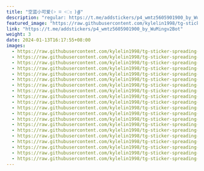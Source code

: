 ```yaml
---
title: "空蓝小可爱(˃ ⌑ ˂ഃ )∯"
description: "regular: https://t.me/addstickers/p4_wmtz5605901900_by_WuMingv2Bot"
featured_image: "https://raw.githubusercontent.com/kylelin1998/tg-sticker-spreading-worldwide-images/main/img/47fa4c3b-09a2-48a6-bc1c-c5b7b307d92b.jpg"
link: "https://t.me/addstickers/p4_wmtz5605901900_by_WuMingv2Bot"
weight: 3
date: 2024-01-13T16:17:55+08:00
images:
  - https://raw.githubusercontent.com/kylelin1998/tg-sticker-spreading-worldwide-images/main/img/47fa4c3b-09a2-48a6-bc1c-c5b7b307d92b.jpg
  - https://raw.githubusercontent.com/kylelin1998/tg-sticker-spreading-worldwide-images/main/img/bf84732d-0609-427f-9bc8-222a9a1476cb.jpg
  - https://raw.githubusercontent.com/kylelin1998/tg-sticker-spreading-worldwide-images/main/img/e56a7277-9318-4d67-ace4-576109a59b1b.jpg
  - https://raw.githubusercontent.com/kylelin1998/tg-sticker-spreading-worldwide-images/main/img/9c5ea160-e125-44ed-a643-01310f9496df.jpg
  - https://raw.githubusercontent.com/kylelin1998/tg-sticker-spreading-worldwide-images/main/img/2b4de083-dde4-4378-becf-9180fa7e5fef.jpg
  - https://raw.githubusercontent.com/kylelin1998/tg-sticker-spreading-worldwide-images/main/img/9314c684-26e3-4225-a790-13a04ba2968c.jpg
  - https://raw.githubusercontent.com/kylelin1998/tg-sticker-spreading-worldwide-images/main/img/0b5c501b-cf49-4ec8-90f8-d0d1736b79a9.jpg
  - https://raw.githubusercontent.com/kylelin1998/tg-sticker-spreading-worldwide-images/main/img/097c2995-6ba4-4da6-9de9-686d2ad75806.jpg
  - https://raw.githubusercontent.com/kylelin1998/tg-sticker-spreading-worldwide-images/main/img/463bb20f-02e2-4085-86f0-45005673dd8c.jpg
  - https://raw.githubusercontent.com/kylelin1998/tg-sticker-spreading-worldwide-images/main/img/b5acf313-0b4b-45b3-82f6-6c86e448112c.jpg
  - https://raw.githubusercontent.com/kylelin1998/tg-sticker-spreading-worldwide-images/main/img/9ce496ab-d978-48dd-823d-787226b9a87c.jpg
  - https://raw.githubusercontent.com/kylelin1998/tg-sticker-spreading-worldwide-images/main/img/c84f363f-fd45-48ca-8986-9ff51489091e.jpg
  - https://raw.githubusercontent.com/kylelin1998/tg-sticker-spreading-worldwide-images/main/img/81f6b97d-bda0-42ba-938e-40797275ba68.jpg
  - https://raw.githubusercontent.com/kylelin1998/tg-sticker-spreading-worldwide-images/main/img/d1446ffa-27be-4b2f-b14c-bc6f952e986e.jpg
  - https://raw.githubusercontent.com/kylelin1998/tg-sticker-spreading-worldwide-images/main/img/4910f211-fbe8-444c-a426-80eb835dabee.jpg
  - https://raw.githubusercontent.com/kylelin1998/tg-sticker-spreading-worldwide-images/main/img/da14d4db-aac1-4d78-97a0-57ad7d291aaa.jpg
  - https://raw.githubusercontent.com/kylelin1998/tg-sticker-spreading-worldwide-images/main/img/188228e0-dd9b-46bd-9b03-8308b1bffeab.jpg
  - https://raw.githubusercontent.com/kylelin1998/tg-sticker-spreading-worldwide-images/main/img/3e306974-2ac8-4dde-bebc-0a5da57f5564.jpg
  - https://raw.githubusercontent.com/kylelin1998/tg-sticker-spreading-worldwide-images/main/img/68a211d8-b663-4f6c-948d-ea045c8061a0.jpg
  - https://raw.githubusercontent.com/kylelin1998/tg-sticker-spreading-worldwide-images/main/img/8db77eb0-57a3-4ed1-ac57-b628040be261.jpg
---
```


